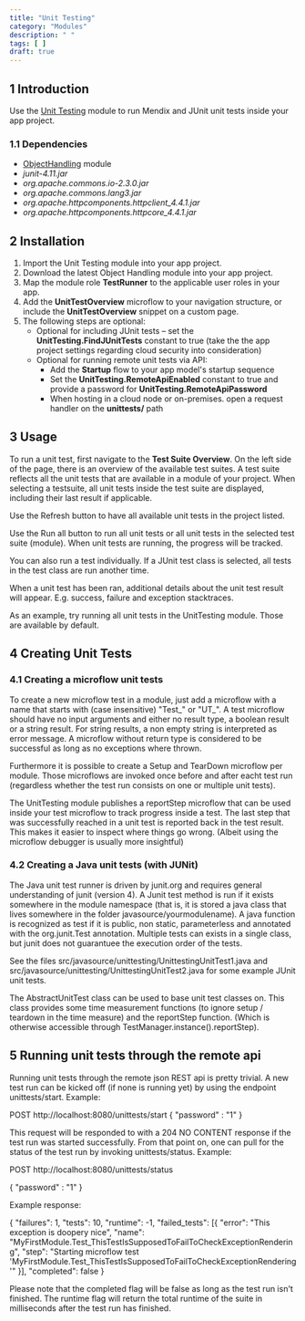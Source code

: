 ```yaml
---
title: "Unit Testing"
category: "Modules"
description: " "
tags: [ ]
draft: true
---
```


## 1 Introduction

Use the [Unit Testing](https://appstore.home.mendix.com/link/app/390/) module to  run Mendix and JUnit unit tests inside your app project.

### 1.1 Dependencies

* [ObjectHandling](https://appstore.home.mendix.com/link/app/37114/) module
* *junit-4.11.jar*
* *org.apache.commons.io-2.3.0.jar*
* *org.apache.commons.lang3.jar*
* *org.apache.httpcomponents.httpclient_4.4.1.jar*
* *org.apache.httpcomponents.httpcore_4.4.1.jar*

## 2 Installation

1. Import the Unit Testing module into your app project.
2. Download the latest Object Handling module into your app project.
3. Map the module role **TestRunner** to the applicable user roles in your app.
4. Add the **UnitTestOverview** microflow to your navigation structure, or include the **UnitTestOverview** snippet on a custom page.
5. The following steps are optional:
	* Optional for including JUnit tests – set the **UnitTesting.FindJUnitTests** constant to true (take the the app project settings regarding cloud security into consideration)
	* Optional for running remote unit tests via API:
		* Add the **Startup** flow to your app model's startup sequence
		* Set the **UnitTesting.RemoteApiEnabled** constant to true and provide a password for **UnitTesting.RemoteApiPassword**
		* When hosting in a cloud node or on-premises. open a request handler on the **unittests/** path

## 3 Usage

To run a unit test, first navigate to the **Test Suite Overview**. On the left side of the page, there is an overview of the available test suites. A test suite reflects all the unit tests that are available in a module of your project. When selecting a testsuite, all unit tests inside the test suite are displayed, including their last result if applicable.

Use the Refresh button to have all available unit tests in the project listed.

Use the Run all button to run all unit tests or all unit tests in the selected test suite (module). When unit tests are running, the progress will be tracked.

You can also run a test individually. If a JUnit test class is selected, all tests in the test class are run another time.

When a unit test has been ran, additional details about the unit test result will appear. E.g. success, failure and exception stacktraces.

As an example, try running all unit tests in the UnitTesting module. Those are available by default.

## 4 Creating Unit Tests

### 4.1 Creating a microflow unit tests

To create a new microflow test in a module, just add a microflow with a name that starts with (case insensitive) "Test_" or "UT_". A test microflow should have no input arguments and either no result type, a boolean result or a string result. For string results, a non empty string is interpreted as error message. A microflow without return type is considered to be successful as long as no exceptions where thrown.

Furthermore it is possible to create a Setup and TearDown microflow per module. Those microflows are invoked once before and after eacht test run (regardless whether the test run consists on one or multiple unit tests).

The UnitTesting module publishes a reportStep microflow that can be used inside your test microflow to track progress inside a test. The last step that was successfully reached in a unit test is reported back in the test result. This makes it easier to inspect where things go wrong. (Albeit using the microflow debugger is usually more insightful)

### 4.2 Creating a Java unit tests (with JUNit)

The Java unit test runner is driven by junit.org and requires general understanding of junit (version 4). A Junit test method is run if it exists somewhere in the module namespace (that is, it is stored a java class that lives somewhere in the folder javasource/yourmodulename). A java function is recognized as test if it is public, non static, parameterless and annotated with the org.junit.Test annotation. Multiple tests can exists in a single class, but junit does not guarantuee the execution order of the tests.

See the files src/javasource/unittesting/UnittestingUnitTest1.java and src/javasource/unittesting/UnittestingUnitTest2.java for some example JUnit unit tests.

The AbstractUnitTest class can be used to base unit test classes on. This class provides some time measurement functions (to ignore setup / teardown in the time measure) and the reportStep function. (Which is otherwise accessible through TestManager.instance().reportStep).

## 5 Running unit tests through the remote api

Running unit tests through the remote json REST api is pretty trivial. A new test run can be kicked off (if none is running yet) by using the endpoint unittests/start. Example:

POST http://localhost:8080/unittests/start
{
	"password" : "1"
}

This request will be responded to with a 204 NO CONTENT response if the test run was started successfully. From that point on, one can pull for the status of the test run by invoking unittests/status. Example:

POST http://localhost:8080/unittests/status

{
	"password" : "1"
}

Example response:

{
    "failures": 1,
    "tests": 10,
    "runtime": -1,
    "failed_tests": [{
        "error": "This exception is doopery nice",
        "name": "MyFirstModule.Test_ThisTestIsSupposedToFailToCheckExceptionRendering",
        "step": "Starting microflow test 'MyFirstModule.Test_ThisTestIsSupposedToFailToCheckExceptionRendering'"
    }],
    "completed": false
}

Please note that the completed flag will be false as long as the test run isn't finished. The runtime flag will return the total runtime of the suite in milliseconds after the test run has finished.